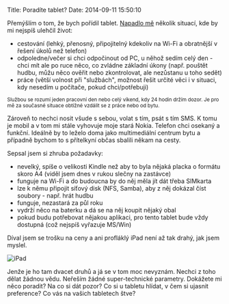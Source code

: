Title: Poradíte tablet?
Date: 2014-09-11 15:50:10

Přemýšlím o tom, že bych pořídil tablet. [Napadlo mě](https://www.facebook.com/honza.javorek/posts/10152476409582707) několik situací, kde by mi nejspíš ulehčil život:

- cestování (lehký, přenosný, připojitelný kdekoliv na Wi-Fi a obratnější v řešení úkolů než telefon)
- odpoledne/večer si chci odpočinout od PC, u něhož sedím celý den - chci mít ale po ruce něco, co zvládne základní úkony (např. pouštět hudbu, můžu něco ověřit nebo zkontrolovat, ale nezůstanu u toho sedět)
- práce (větší volnost při "službách", možnost řešit určité věci i v situaci, kdy nesedím u počítače, pokud chci/potřebuji)

<small>Službou se rozumí jeden pracovní den nebo celý víkend, kdy 24 hodin držím dozor. Je pro mě za současné situace obtížné vzdálit se z práce nebo od bytu.</small>

Zároveň to nechci nosit všude s sebou, volat s tím, psát s tím SMS. K tomu je mobil a v tom mi stále vyhovuje moje stará Nokia. Telefon chci osekaný a funkční. Ideálně by to leželo doma jako multimediální centrum bytu a případně bychom to s přítelkyní občas sbalili někam na cesty.

Sepsal jsem si zhruba požadavky:

- nevelký, spíše o velikosti Kindle než aby to byla nějaká placka o formátu skoro A4 (viděl jsem dnes v rukou slečny na zastávce)
- funguje na Wi-Fi a do budoucna by do něj měla jít dát třeba SIMkarta
- lze k němu připojit síťový disk (NFS, Samba), aby z něj dokázal číst soubory - např. hrát hudbu
- funguje, nezastará za půl roku
- vydrží něco na baterku a dá se na něj koupit nějaký obal
- pokud budu potřebovat nějakou aplikaci, pro tento tablet bude vždy dostupná (což nejspíš vyřazuje MS/Win)

Díval jsem se trošku na ceny a ani profláklý iPad není až tak drahý, jak jsem myslel.

![iPad]({static}/images/ipad.png)

Jenže je ho tam dvacet druhů a já se v tom moc nevyznám. Nechci z toho dělat žádnou vědu. Neřeším žádné super-technické parametry. Dokážete mi něco poradit? Na co si dát pozor? Co si u tabletu hlídat, v čem si ujasnit preference? Co vás na vašich tabletech štve?
